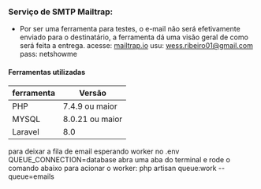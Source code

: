 ### Serviço de SMTP Mailtrap:
- Por ser uma ferramenta para testes, o e-mail não será efetivamente enviado para o destinatário, a ferramenta dá uma visão geral de como será feita a entrega.
acesse: [mailtrap.io](https://mailtrap.io/)
usu: wess.ribeiro01@gmail.com
pass: netshowme
#### Ferramentas utilizadas
| ferramenta | Versão |
| ------ | ------ | 
| PHP | 7.4.9 ou maior|
| MYSQL | 8.0.21 ou maior |  |
| Laravel | 8.0 |

para deixar a fila de email esperando worker no .env
QUEUE_CONNECTION=database
abra uma aba do terminal e rode o comando abaixo para acionar o worker:
php artisan queue:work --queue=emails
